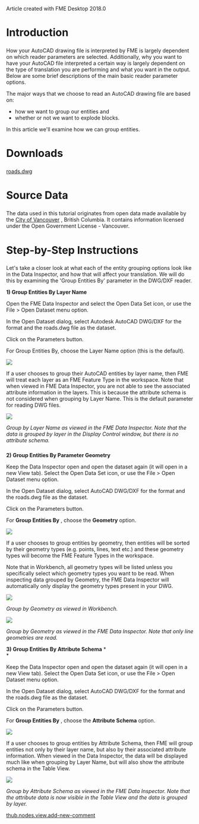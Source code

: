 Article created with FME Desktop 2018.0

Introduction
============

###

How your AutoCAD drawing file is interpreted by FME is largely dependent
on which reader parameters are selected. Additionally, why you want to
have your AutoCAD file interpreted a certain way is largely dependent on
the type of translation you are performing and what you want in the
output. Below are some brief descriptions of the main basic reader
parameter options.

The major ways that we choose to read an AutoCAD drawing file are based
on:

-   how we want to group our entities and
-   whether or not we want to explode blocks.

In this article we\'ll examine how we can group entities.

Downloads
=========

###

[roads.dwg](https://knowledge.safe.com/storage/attachments/2185-roads.dwg)

Source Data
===========

###

The data used in this tutorial originates from open data made available
by the [City of Vancouver](http://data.vancouver.ca/) , British
Columbia. It contains information licensed under the Open Government
License - Vancouver.

Step-by-Step Instructions
=========================

###

Let\'s take a closer look at what each of the entity grouping options
look like in the Data Inspector, and how that will affect your
translation. We will do this by examining the \'Group Entities By\'
parameter in the DWG/DXF reader.

**1) Group Entities By Layer Name**

Open the FME Data Inspector and select the Open Data Set icon, or use
the File \> Open Dataset menu option.

In the Open Dataset dialog, select Autodesk AutoCAD DWG/DXF for the
format and the roads.dwg file as the dataset.

Click on the Parameters button.

For Group Entities By, choose the Layer Name option (this is the
default).

![](CADGIS3LabExercises/Images/0cdfc6c28218288d5a602ca2637d371cbfe7040a.png)

If a user chooses to group their AutoCAD entities by layer name, then
FME will treat each layer as an FME Feature Type in the workspace. Note
that when viewed in FME Data Inspector, you are not able to see the
associated attribute information in the layers. This is because the
attribute schema is not considered when grouping by Layer Name. This is
the default parameter for reading DWG files.

![](CADGIS3LabExercises/Images/7ea55cbb76799b2ba68d25afb11f436eccb4066b.png)

*Group by Layer Name as viewed in the FME Data Inspector. Note that the
data is grouped by layer in the Display Control window, but there is no
attribute schema.*

###

**2) Group Entities By Parameter Geometry**

Keep the Data Inspector open and open the dataset again (it will open in
a new View tab). Select the Open Data Set icon, or use the File \> Open
Dataset menu option.

In the Open Dataset dialog, select AutoCAD DWG/DXF for the format and
the roads.dwg file as the dataset.

Click on the Parameters button.

For **Group Entities By** , choose the **Geometry** option.

![](CADGIS3LabExercises/Images/784a975d54d534db8ee723bd7d5ef81c3b2f8562.png)

If a user chooses to group entities by geometry, then entities will be
sorted by their geometry types (e.g. points, lines, text etc.) and these
geometry types will become the FME Feature Types in the workspace.

Note that in Workbench, all geometry types will be listed unless you
specifically select which geometry types you want to be read. When
inspecting data grouped by Geometry, the FME Data Inspector will
automatically only display the geometry types present in your DWG.

![](CADGIS3LabExercises/Images/c35ada1fcac78d015fd96c7a4606dbaf749f4753.png)

*Group by Geometry as viewed in Workbench.*

![](CADGIS3LabExercises/Images/77109b3202844e5e001d9e3131aaa1c8f6143500.png)

*Group by Geometry as viewed in the FME Data Inspector. Note that only
line geometries are read.*

**3) Group Entities By Attribute Schema** *\
*

Keep the Data Inspector open and open the dataset again (it will open in
a new View tab). Select the Open Data Set icon, or use the File \> Open
Dataset menu option.

In the Open Dataset dialog, select AutoCAD DWG/DXF for the format and
the roads.dwg file as the dataset.

Click on the Parameters button.

For **Group Entities By** , choose the **Attribute Schema** option.

![](CADGIS3LabExercises/Images/7f6e84e3e0f5459505381976c376a48f3a138694.png)

If a user chooses to group entities by Attribute Schema, then FME will
group entities not only by their layer name, but also by their
associated attribute information. When viewed in the Data Inspector, the
data will be displayed much like when grouping by Layer Name, but will
also show the attribute schema in the Table View.

![](CADGIS3LabExercises/Images/41d780325beacca7fc041e9bdd05345bd5f5b067.png)

*Group by Attribute Schema as viewed in the FME Data Inspector.* *Note
that the attribute data is now visible in the Table View and the data is
grouped by layer.*

[thub.nodes.view.add-new-comment](#)
